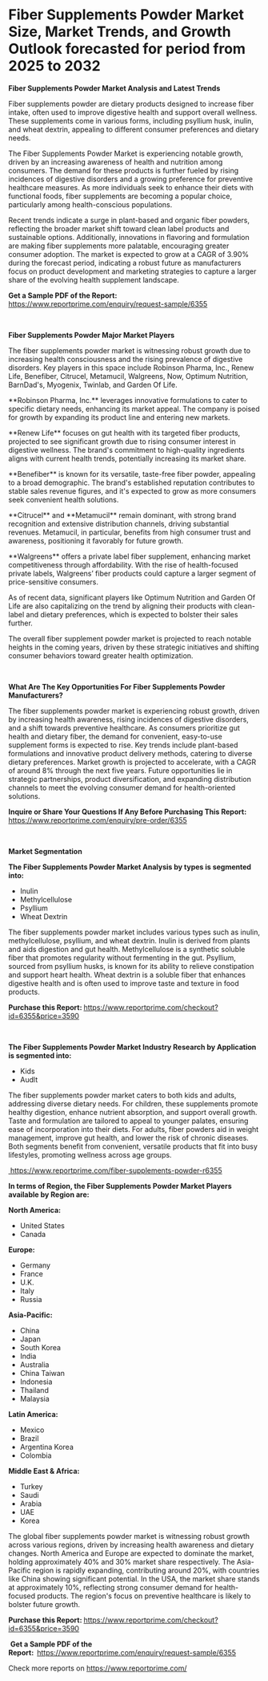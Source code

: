 <p><h1>Fiber Supplements Powder Market Size, Market Trends, and Growth Outlook forecasted for period from 2025 to 2032</h1></p><p><strong>Fiber Supplements Powder Market Analysis and Latest Trends</strong></p>
<p><p>Fiber supplements powder are dietary products designed to increase fiber intake, often used to improve digestive health and support overall wellness. These supplements come in various forms, including psyllium husk, inulin, and wheat dextrin, appealing to different consumer preferences and dietary needs. </p><p>The Fiber Supplements Powder Market is experiencing notable growth, driven by an increasing awareness of health and nutrition among consumers. The demand for these products is further fueled by rising incidences of digestive disorders and a growing preference for preventive healthcare measures. As more individuals seek to enhance their diets with functional foods, fiber supplements are becoming a popular choice, particularly among health-conscious populations.</p><p>Recent trends indicate a surge in plant-based and organic fiber powders, reflecting the broader market shift toward clean label products and sustainable options. Additionally, innovations in flavoring and formulation are making fiber supplements more palatable, encouraging greater consumer adoption. The market is expected to grow at a CAGR of 3.90% during the forecast period, indicating a robust future as manufacturers focus on product development and marketing strategies to capture a larger share of the evolving health supplement landscape.</p></p>
<p><strong>Get a Sample PDF of the Report:&nbsp;</strong> <a href="https://www.reportprime.com/enquiry/request-sample/6355?utm_campaign=3298&utm_medium=2&utm_source=Github&utm_content=ia&utm_term=19032025&utm_id=fiber-supplements-powder">https://www.reportprime.com/enquiry/request-sample/6355</a></p>
<p>&nbsp;</p>
<p><strong>Fiber Supplements Powder Major Market Players</strong></p>
<p><p>The fiber supplements powder market is witnessing robust growth due to increasing health consciousness and the rising prevalence of digestive disorders. Key players in this space include Robinson Pharma, Inc., Renew Life, Benefiber, Citrucel, Metamucil, Walgreens, Now, Optimum Nutrition, BarnDad's, Myogenix, Twinlab, and Garden Of Life.</p><p>**Robinson Pharma, Inc.** leverages innovative formulations to cater to specific dietary needs, enhancing its market appeal. The company is poised for growth by expanding its product line and entering new markets.</p><p>**Renew Life** focuses on gut health with its targeted fiber products, projected to see significant growth due to rising consumer interest in digestive wellness. The brand's commitment to high-quality ingredients aligns with current health trends, potentially increasing its market share.</p><p>**Benefiber** is known for its versatile, taste-free fiber powder, appealing to a broad demographic. The brand's established reputation contributes to stable sales revenue figures, and it's expected to grow as more consumers seek convenient health solutions.</p><p>**Citrucel** and **Metamucil** remain dominant, with strong brand recognition and extensive distribution channels, driving substantial revenues. Metamucil, in particular, benefits from high consumer trust and awareness, positioning it favorably for future growth.</p><p>**Walgreens** offers a private label fiber supplement, enhancing market competitiveness through affordability. With the rise of health-focused private labels, Walgreens’ fiber products could capture a larger segment of price-sensitive consumers.</p><p>As of recent data, significant players like Optimum Nutrition and Garden Of Life are also capitalizing on the trend by aligning their products with clean-label and dietary preferences, which is expected to bolster their sales further.</p><p>The overall fiber supplement powder market is projected to reach notable heights in the coming years, driven by these strategic initiatives and shifting consumer behaviors toward greater health optimization.</p></p>
<p>&nbsp;</p>
<p><strong>What Are The Key Opportunities For Fiber Supplements Powder Manufacturers?</strong></p>
<p><p>The fiber supplements powder market is experiencing robust growth, driven by increasing health awareness, rising incidences of digestive disorders, and a shift towards preventive healthcare. As consumers prioritize gut health and dietary fiber, the demand for convenient, easy-to-use supplement forms is expected to rise. Key trends include plant-based formulations and innovative product delivery methods, catering to diverse dietary preferences. Market growth is projected to accelerate, with a CAGR of around 8% through the next five years. Future opportunities lie in strategic partnerships, product diversification, and expanding distribution channels to meet the evolving consumer demand for health-oriented solutions.</p></p>
<p><strong>Inquire or Share Your Questions If Any Before Purchasing This Report:</strong> <a href="https://www.reportprime.com/enquiry/pre-order/6355?utm_campaign=3298&utm_medium=2&utm_source=Github&utm_content=ia&utm_term=19032025&utm_id=fiber-supplements-powder">https://www.reportprime.com/enquiry/pre-order/6355</a></p>
<p>&nbsp;</p>
<p><strong>Market Segmentation</strong></p>
<p><strong>The Fiber Supplements Powder Market Analysis by types is segmented into:</strong></p>
<p><ul><li>Inulin</li><li>Methylcellulose</li><li>Psyllium</li><li>Wheat Dextrin</li></ul></p>
<p><p>The fiber supplements powder market includes various types such as inulin, methylcellulose, psyllium, and wheat dextrin. Inulin is derived from plants and aids digestion and gut health. Methylcellulose is a synthetic soluble fiber that promotes regularity without fermenting in the gut. Psyllium, sourced from psyllium husks, is known for its ability to relieve constipation and support heart health. Wheat dextrin is a soluble fiber that enhances digestive health and is often used to improve taste and texture in food products.</p></p>
<p><strong>Purchase this Report:&nbsp;</strong><a href="https://www.reportprime.com/checkout?id=6355&price=3590&utm_campaign=3298&utm_medium=2&utm_source=Github&utm_content=ia&utm_term=19032025&utm_id=fiber-supplements-powder">https://www.reportprime.com/checkout?id=6355&price=3590</a></p>
<p>&nbsp;</p>
<p><strong>The Fiber Supplements Powder Market Industry Research by Application is segmented into:</strong></p>
<p><ul><li>Kids</li><li>Audlt</li></ul></p>
<p><p>The fiber supplements powder market caters to both kids and adults, addressing diverse dietary needs. For children, these supplements promote healthy digestion, enhance nutrient absorption, and support overall growth. Taste and formulation are tailored to appeal to younger palates, ensuring ease of incorporation into their diets. For adults, fiber powders aid in weight management, improve gut health, and lower the risk of chronic diseases. Both segments benefit from convenient, versatile products that fit into busy lifestyles, promoting wellness across age groups.</p></p>
<p><a href="https://www.reportprime.com/fiber-supplements-powder-r6355?utm_campaign=3298&utm_medium=2&utm_source=Github&utm_content=ia&utm_term=19032025&utm_id=fiber-supplements-powder">&nbsp;https://www.reportprime.com/fiber-supplements-powder-r6355</a></p>
<p><strong>In terms of Region, the Fiber Supplements Powder Market Players available by Region are:</strong></p>
<p>
    <p> <strong> North America: </strong>
        <ul>
            <li>United States</li>
            <li>Canada</li>
        </ul>
        </p> 
    <p> <strong> Europe: </strong>
        <ul>
            <li>Germany</li>
            <li>France</li>
            <li>U.K.</li>
            <li>Italy</li>
            <li>Russia</li>
        </ul>
        </p> 
    <p> <strong> Asia-Pacific: </strong>
        <ul>
            <li>China</li>
            <li>Japan</li>
            <li>South Korea</li>
            <li>India</li>
            <li>Australia</li>
            <li>China Taiwan</li>
            <li>Indonesia</li>
            <li>Thailand</li>
            <li>Malaysia</li>
        </ul>
        </p> 
    <p> <strong> Latin America: </strong>
        <ul>
            <li>Mexico</li>
            <li>Brazil</li>
            <li>Argentina Korea</li>
            <li>Colombia</li>
        </ul>
        </p> 
    <p> <strong> Middle East & Africa: </strong>
        <ul>
            <li>Turkey</li>
            <li>Saudi</li>
            <li>Arabia</li>
            <li>UAE</li>
            <li>Korea</li>
        </ul>
    </p>
    </p>
<p><p>The global fiber supplements powder market is witnessing robust growth across various regions, driven by increasing health awareness and dietary changes. North America and Europe are expected to dominate the market, holding approximately 40% and 30% market share respectively. The Asia-Pacific region is rapidly expanding, contributing around 20%, with countries like China showing significant potential. In the USA, the market share stands at approximately 10%, reflecting strong consumer demand for health-focused products. The region's focus on preventive healthcare is likely to bolster future growth.</p></p>
<p><strong>Purchase this Report: </strong><a href="https://www.reportprime.com/checkout?id=6355&price=3590&utm_campaign=3298&utm_medium=2&utm_source=Github&utm_content=ia&utm_term=19032025&utm_id=fiber-supplements-powder">https://www.reportprime.com/checkout?id=6355&price=3590</a></p>
<p>&nbsp;<strong>Get a Sample PDF of the Report:&nbsp;&nbsp;</strong><a href="https://www.reportprime.com/enquiry/request-sample/6355?utm_campaign=3298&utm_medium=2&utm_source=Github&utm_content=ia&utm_term=19032025&utm_id=fiber-supplements-powder">https://www.reportprime.com/enquiry/request-sample/6355</a></p>
<p><strong></strong></p>
<p>Check more reports on <a href="https://www.reportprime.com/?utm_campaign=3298&utm_medium=2&utm_source=Github&utm_content=ia&utm_term=19032025&utm_id=fiber-supplements-powder">https://www.reportprime.com/</a></p>